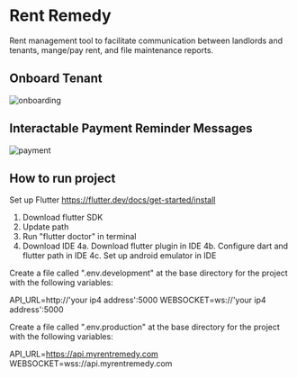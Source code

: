 # Rent Remedy

Rent management tool to facilitate communication between landlords and tenants, mange/pay rent, and file maintenance reports. 


## Onboard Tenant
![onboarding](https://user-images.githubusercontent.com/96437864/163682288-89685212-9f76-43c6-a7e6-e95a228f7fdf.gif)


## Interactable Payment Reminder Messages
![payment](https://user-images.githubusercontent.com/96437864/163682786-88d79db8-44b9-4d88-b734-aafe05cdaa0b.gif)


## How to run project
Set up Flutter https://flutter.dev/docs/get-started/install

1. Download flutter SDK
2. Update path
3. Run "flutter doctor" in terminal
4. Download IDE
   4a. Download flutter plugin in IDE
   4b. Configure dart and flutter path in IDE
   4c. Set up android emulator in IDE

Create a file called ".env.development" at the base directory for the project with the following variables:

API_URL=http://'your ip4 address':5000
WEBSOCKET=ws://'your ip4 address':5000

Create a file called ".env.production" at the base directory for the project with the following variables:

API_URL=https://api.myrentremedy.com
WEBSOCKET=wss://api.myrentremedy.com
